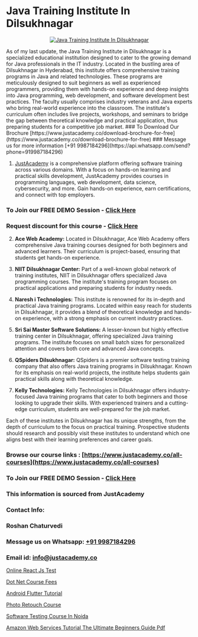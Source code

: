 # Java Training Institute In Dilsukhnagar

<p align="center">
  <a href="https://justacademy.co/course-detail/core-java-training">
    <img src="https://justacademy.co/storage2/course_image/1677245426_course_image.webp" alt="Java Training Institute In Dilsukhnagar">
  </a>
</p>
As of my last update, the Java Training Institute in Dilsukhnagar is a specialized educational institution designed to cater to the growing demand for Java professionals in the IT industry. Located in the bustling area of Dilsukhnagar in Hyderabad, this institute offers comprehensive training programs in Java and related technologies. These programs are meticulously designed to suit beginners as well as experienced programmers, providing them with hands-on experience and deep insights into Java programming, web development, and software development best practices. The faculty usually comprises industry veterans and Java experts who bring real-world experience into the classroom. The institute's curriculum often includes live projects, workshops, and seminars to bridge the gap between theoretical knowledge and practical application, thus preparing students for a competitive job market.
### To Download Our Brochure [https://www.justacademy.co/download-brochure-for-free](https://www.justacademy.co/download-brochure-for-free)
### Message us for more information [+91 9987184296](https://api.whatsapp.com/send?phone=919987184296)

1) [JustAcademy](https://justacademy.co) is a comprehensive platform offering software training across various domains. With a focus on hands-on learning and practical skills development, JustAcademy provides courses in programming languages, web development, data science, cybersecurity, and more. Gain hands-on experience, earn certifications, and connect with top employers.

### To Join our FREE DEMO Session - [Click Here](https://www.justacademy.co/register-for-course-demo/)
### Request discount for this course - [Click Here](https://justacademy.co/contact-us/)

2) **Ace Web Academy:** Located in Dilsukhnagar, Ace Web Academy offers comprehensive Java training courses designed for both beginners and advanced learners. Their curriculum is project-based, ensuring that students get hands-on experience. 

3) **NIIT Dilsukhnagar Center:** Part of a well-known global network of training institutes, NIIT in Dilsukhnagar offers specialized Java programming courses. The institute's training program focuses on practical applications and preparing students for industry needs.

4) **Naresh i Technologies:** This institute is renowned for its in-depth and practical Java training programs. Located within easy reach for students in Dilsukhnagar, it provides a blend of theoretical knowledge and hands-on experience, with a strong emphasis on current industry practices.

5) **Sri Sai Master Software Solutions:** A lesser-known but highly effective training center in Dilsukhnagar, offering specialized Java training programs. The institute focuses on small batch sizes for personalized attention and covers both core and advanced Java concepts.

6) **QSpiders Dilsukhnagar:** QSpiders is a premier software testing training company that also offers Java training programs in Dilsukhnagar. Known for its emphasis on real-world projects, the institute helps students gain practical skills along with theoretical knowledge.

7) **Kelly Technologies:** Kelly Technologies in Dilsukhnagar offers industry-focused Java training programs that cater to both beginners and those looking to upgrade their skills. With experienced trainers and a cutting-edge curriculum, students are well-prepared for the job market.

Each of these institutes in Dilsukhnagar has its unique strengths, from the depth of curriculum to the focus on practical training. Prospective students should research and possibly visit these institutes to understand which one aligns best with their learning preferences and career goals.

### Browse our course links : [https://www.justacademy.co/all-courses](https://www.justacademy.co/all-courses) 
### To Join our FREE DEMO Session - [Click Here](https://www.justacademy.co/register-for-course-demo)


### This information is sourced from JustAcademy
### Contact Info:
### Roshan Chaturvedi
### Message us on Whatsapp: [+91 9987184296](https://api.whatsapp.com/send?phone=919987184296)
### Email id: [info@justacademy.co](mailto:info@justacademy.co)
                
[Online React Js Test](https://www.linkedin.com/pulse/online-react-js-test-justacademy-kolkata-jus5e?trackingId=5owDk%2Bp5FzOYuwUT%2B7ve5Q%3D%3D&lipi=urn%3Ali%3Apage%3Ad_flagship3_company_admin%3Bar0CqYRcTQWcPsZzz1T%2BLw%3D%3D)

[Dot Net Course Fees](https://www.linkedin.com/pulse/dot-net-course-fees-justacademy-boston-orjkc?trackingId=bjrmoecjh0hoyLu771Egjw%3D%3D&lipi=urn%3Ali%3Apage%3Ad_flagship3_company_admin%3BA1nZ1nP9T4epQeiwVmNY3A%3D%3D)

[Android Flutter Tutorial](https://medium.com/@justacademytraining/android-flutter-tutorial-38ee368813d2)

[Photo Retouch Course](https://medium.com/@mistersumit961/photo-retouch-course-4ecc51a6fbf5)

[Software Testing Course In Noida](https://justacademyin.github.io/justacademy/software-testing-course-in-noida)

[Amazon Web Services Tutorial The Ultimate Beginners Guide Pdf](https://justacademyin.github.io/justacademy/amazon-web-services-tutorial-the-ultimate-beginners-guide-pdf)

